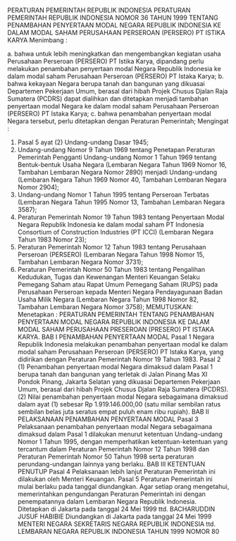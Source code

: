  PERATURAN PEMERINTAH REPUBLIK INDONESIA PERATURAN PEMERINTAH REPUBLIK INDONESIA NOMOR 36 TAHUN 1999 TENTANG PENAMBAHAN PENYERTAAN MODAL NEGARA REPUBLIK INDONESIA KE DALAM MODAL SAHAM PERUSAHAAN PERSEROAN (PERSERO) PT ISTIKA KARYA
Menimbang :

a. bahwa untuk lebih meningkatkan dan mengembangkan kegiatan usaha Perusahaan Perseroan (PERSERO) PT Istika Karya, dipandang perlu melakukan penambahan penyertaan modal Negara Republik Indonesia ke dalam modal saham Perusahaan Perseroan (PERSERO) PT Istaka Karya;
b. bahwa kekayaan Negara berupa tanah dan bangunan yang dikuasai Departemen Pekerjaan Umum, berasal dari hibah Projek Chusus Djalan Raja Sumatera (PCDRS) dapat dialihkan dan ditetapkan menjadi tambahan penyertaan modal Negara ke dalam modal saham Perusahaan Perseroan (PERSERO) PT Istaka Karya;
c. bahwa penambahan penyertaan modal Negara tersebut, perlu ditetapkan dengan Peraturan Pemerintah;
Mengingat :

1. Pasal 5 ayat (2) Undang-undang Dasar 1945;
2. Undang-undang Nomor 9 Tahun 1969 tentang Penetapan Peraturan Pemerintah Pengganti Undang-undang Nomor 1 Tahun 1969 tentang Bentuk-bentuk Usaha Negara (Lembaran Negara Tahun 1969 Nomor 16, Tambahan Lembaran Negara Nomor 2890) menjadi Undang-undang (Lembaran Negara Tahun 1969 Nomor 40, Tambahan Lembaran Negara Nomor 2904);
3. Undang-undang Nomor 1 Tahun 1995 tentang Perseroan Terbatas (Lembaran Negara Tahun 1995 Nomor 13, Tambahan Lembaran Negara 3587);
4. Peraturan Pemerintah Nomor 19 Tahun 1983 tentang Penyertaan Modal Negara Republik Indonesia ke dalam modal saham PT Indonesia Consortium of Construction Industries (PT ICCI) (Lembaran Negara Tahun 1983 Nomor 23);
5. Peraturan Pemerintah Nomor 12 Tahun 1983 tentang Perusahaan Perseroan (PERSERO) (Lembaran Negara Tahun 1998 Nomor 15, Tambahan Lembaran Negara Nomor 3731);
6. Peraturan Pemerintah Nomor 50 Tahun 1983 tentang Pengalihan Kedudukan, Tugas dan Kewenangan Menteri Keuangan Selaku Pemegang Saham atau Rapat Umum Pemegang Saham (RUPS) pada Perusahaan Perseroan kepada Menteri Negara Pendayagunaan Badan Usaha Milik Negara (Lembaran Negara Tahun 1998 Nomor 82, Tambahan Lembaran Negara Nomor 3758);
MEMUTUSKAN:
 Menetapkan : PERATURAN PEMERINTAH TENTANG PENAMBAHAN PENYERTAAN MODAL NEGARA REPUBLIK INDONESIA KE DALAM MODAL SAHAM PERUSAHAAN PRESEROAN (PRESERO) PT ISTAKA KARYA.
BAB I PENAMBAHAN PENYERTAAN MODAL
Pasal 1
Negara Republik Indonesia melakukan penambahan penyertaan modal ke dalam modal saham Perusahaan Perseroan (PERSERO) PT Istaka Karya, yang didirikan dengan Peraturan Pemerintah Nomor 19 Tahun 1983.
Pasal 2
(1) Penambahan penyertaan modal Negara dimaksud dalam Pasal 1 berupa tanah dan bangunan yang terletak di Jalan Pinang Mas XI Pondok Pinang, Jakarta Selatan yang dikuasai Departemen Pekerjaan Umum, berasal dari hibah Projek Chusus Djalan Raja Sumatera (PCDRS).
(2) Nilai penambahan penyertaan modal Negara sebagaimana dimaksud dalam ayat (1) sebesar Rp 1.919.146.000,00 (satu miliar sembilan ratus sembilan belas juta seratus empat puluh enam ribu rupiah).
BAB II PELAKSANAAN PENAMBAHAN PENYERTAAN MODAL
Pasal 3
Pelaksanaan penambahan penyertaan modal Negara sebagaimana dimaksud dalam Pasal 1 dilakukan menurut ketentuan Undang-undang Nomor 1 Tahun 1995, dengan memperhatikan ketentuan-ketentuan yang tercantum dalam Peraturan Pemerintah Nomor 12 Tahun 1998 dan Peraturan Pemerintah Nomor 50 Tahun 1998 serta peraturan perundang-undangan lainnya yang berlaku.
BAB III KETENTUAN PENUTUP
Pasal 4
Pelaksanaan lebih lanjut Peraturan Pemerintah ini dilakukan oleh Menteri Keuangan.
Pasal 5
Peraturan Pemerintah ini mulai berlaku pada tanggal diundangkan. Agar setiap orang mengetahui, memerintahkan pengundangan Peraturan Pemerintah ini dengan penempatannya dalam Lembaran Negara Republik Indonesia. Ditetapkan di Jakarta pada tanggal 24 Mei 1999 ttd. BACHARUDDIN JUSUF HABIBIE Diundangkan di Jakarta pada tanggal 24 Mei 1999 MENTERI NEGARA SEKRETARIS NEGARA REPUBLIK INDONESIA ttd. LEMBARAN NEGARA REPUBLIK INDONESIA TAHUN 1999 NOMOR 80